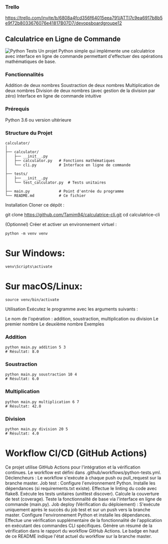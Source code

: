 ### Trello
https://trello.com/invite/b/6808a4fcd356f64015eea791/ATTI7c9ea6917b8b5e9f72b8033676076e41817B07D7/devopsboardgroupe12

## Calculatrice en Ligne de Commande
![Python Tests](https://github.com/Tamim94/Calculatrice/workflows/Python%20Tests/badge.svg)
Un projet Python simple qui implémente une calculatrice avec interface en ligne de commande permettant d'effectuer des opérations mathématiques de base.

### Fonctionnalités
Addition de deux nombres
Soustraction de deux nombres
Multiplication de deux nombres
Division de deux nombres (avec gestion de la division par zéro)
Interface en ligne de commande intuitive
### Prérequis
Python 3.6 ou version ultérieure
### Structure du Projet
```plaintext
calculator/
│
├── calculator/
│   ├── __init__.py
│   ├── calculator.py   # Fonctions mathématiques
│   └── cli.py          # Interface en ligne de commande
│
├── tests/
│   ├── __init__.py
│   └── test_calculator.py  # Tests unitaires
│
├── main.py             # Point d'entrée du programme
└── README.md           # Ce fichier
```
Installation
Cloner ce dépôt :

git clone https://github.com/Tamim94/calculatrice-cli.git
cd calculatrice-cli

(Optionnel) Créer et activer un environnement virtuel :
```plaintext
python -m venv venv
```
# Sur Windows:
```plaintext
venv\Scripts\activate
```
# Sur macOS/Linux:
```plaintext
source venv/bin/activate
```
Utilisation
Exécutez le programme avec les arguments suivants :

Le nom de l'opération : addition, soustraction, multiplication ou division
Le premier nombre
Le deuxième nombre
Exemples
### Addition
```plaintext
python main.py addition 5 3
# Résultat: 8.0
```
### Soustraction
```plaintext
python main.py soustraction 10 4
# Résultat: 6.0
```
### Multiplication
```plaintext
python main.py multiplication 6 7
# Résultat: 42.0
```

### Division
```plaintext
python main.py division 20 5
# Résultat: 4.0
```

# Workflow CI/CD (GitHub Actions)
Ce projet utilise GitHub Actions pour l'intégration et la vérification continues. Le workflow est défini dans .github/workflows/python-tests.yml.  
Déclencheurs : Le workflow s'exécute à chaque push ou pull_request sur la branche master.
Job test :
Configure l'environnement Python.
Installe les dépendances (si requirements.txt existe).
Effectue le linting du code avec flake8.
Exécute les tests unitaires (unittest discover).
Calcule la couverture de test (coverage).
Teste la fonctionnalité de base via l'interface en ligne de commande (main.py).
Job deploy (Vérification du déploiement) :
S'exécute uniquement après le succès du job test et sur un push vers la branche master.
Configure l'environnement Python et installe les dépendances.
Effectue une vérification supplémentaire de la fonctionnalité de l'application en exécutant des commandes CLI spécifiques.
Génère un résumé de la vérification dans le rapport du workflow GitHub Actions.
Le badge en haut de ce README indique l'état actuel du workflow sur la branche master.